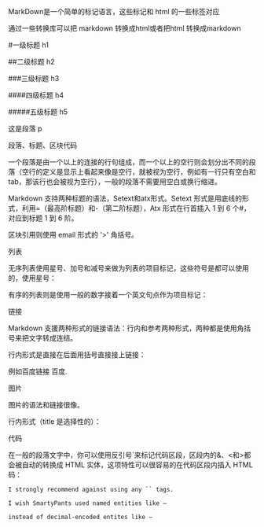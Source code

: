 
MarkDown是一个简单的标记语言，这些标记和 html 的一些标签对应

通过一些转换库可以把 markdown 转换成html或者把html 转换成markdown

#一级标题 h1

##二级标题 h2

###三级标题 h3

####四级标题 h4

#####五级标题 h5

这是段落 p

段落、标题、区块代码

一个段落是由一个以上的连接的行句组成，而一个以上的空行则会划分出不同的段落（空行的定义是显示上看起来像是空行，就被视为空行，例如有一行只有空白和 tab，那该行也会被视为空行），一般的段落不需要用空白或换行缩进。

Markdown 支持两种标题的语法，Setext和atx形式。Setext 形式是用底线的形式，利用=（最高阶标题）和-（第二阶标题），Atx 形式在行首插入 1 到 6 个#，对应到标题 1 到 6 阶。

区块引用则使用 email 形式的 '>' 角括号。

列表

无序列表使用星号、加号和减号来做为列表的项目标记，这些符号是都可以使用的，使用星号：

有序的列表则是使用一般的数字接着一个英文句点作为项目标记：

链接

Markdown 支援两种形式的链接语法：行内和参考两种形式，两种都是使用角括号来把文字转成连结。

行内形式是直接在后面用括号直接接上链接：

例如百度链接 百度.

图片

图片的语法和链接很像。

行内形式（title 是选择性的）：

代码

在一般的段落文字中，你可以使用反引号`来标记代码区段，区段内的&、<和>都会被自动的转换成 HTML 实体，这项特性可以很容易的在代码区段内插入 HTML 码：

`I strongly recommend against using any `` tags.`

`I wish SmartyPants used named entities like —`

`instead of decimal-encoded entites like —`